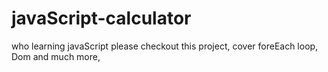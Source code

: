 # javaScript-calculator
who learning javaScript please checkout this project, cover foreEach loop, Dom and much more,
